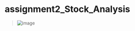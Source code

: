 # assignment2_Stock_Analysis
> ![image](https://user-images.githubusercontent.com/107721712/178129155-387ebb2e-3cbc-43ea-bebd-805d5b95e7c9.png)
